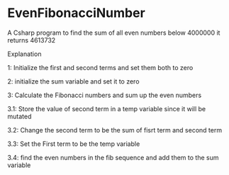 # EvenFibonacciNumber
A Csharp program to find the sum of all even numbers below 4000000
it returns 4613732

Explanation

1: Initialize the first and second terms and set them both to zero

2: initialize the sum variable and set it to zero

3: Calculate the Fibonacci numbers and sum up the even numbers

  3.1: Store the value of second term in a temp variable since it will be mutated

  3.2: Change the second term to be the sum of fisrt term and second term

  3.3: Set the First term to be the temp variable

  3.4: find the even numbers in the fib sequence and add them to the sum variable
